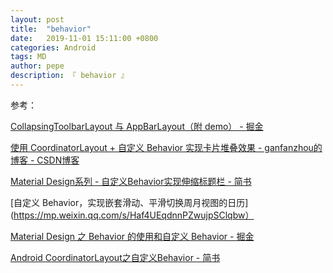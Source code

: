 ```yaml
---
layout: post
title:  "behavior"
date:   2019-11-01 15:11:00 +0800
categories: Android
tags: MD
author: pepe
description: 『 behavior 』
---
```





参考：


[CollapsingToolbarLayout 与 AppBarLayout（附 demo） - 掘金](https://juejin.im/post/58f73f318d6d810057cb5264)

[使用 CoordinatorLayout + 自定义 Behavior 实现卡片堆叠效果 - ganfanzhou的博客 - CSDN博客](https://blog.csdn.net/ganfanzhou/article/details/86563907)

[Material Design系列 - 自定义Behavior实现伸缩标题栏 - 简书](https://www.jianshu.com/p/7534b87958ce)

[自定义 Behavior，实现嵌套滑动、平滑切换周月视图的日历](https://mp.weixin.qq.com/s/Haf4UEqdnnPZwujpSClqbw）

[Material Design 之 Behavior 的使用和自定义 Behavior - 掘金](https://juejin.im/post/585bb76961ff4b006cc9d5b6)

[Android CoordinatorLayout之自定义Behavior - 简书](https://www.jianshu.com/p/b987fad8fcb4)
































